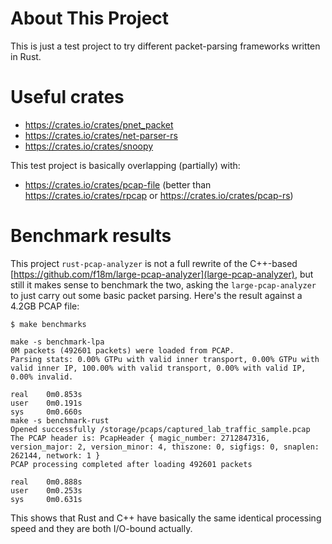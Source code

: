 # About This Project

This is just a test project to try different packet-parsing frameworks written in Rust.

# Useful crates

* https://crates.io/crates/pnet_packet
* https://crates.io/crates/net-parser-rs
* https://crates.io/crates/snoopy

This test project is basically overlapping (partially) with:
* https://crates.io/crates/pcap-file  (better than https://crates.io/crates/rpcap or https://crates.io/crates/pcap-rs)

# Benchmark results

This project `rust-pcap-analyzer` is not a full rewrite of the C++-based [https://github.com/f18m/large-pcap-analyzer](large-pcap-analyzer), but still it
makes sense to benchmark the two, asking the `large-pcap-analyzer` to just carry out some basic packet parsing.
Here's the result against a 4.2GB PCAP file:

```
$ make benchmarks

make -s benchmark-lpa
0M packets (492601 packets) were loaded from PCAP.
Parsing stats: 0.00% GTPu with valid inner transport, 0.00% GTPu with valid inner IP, 100.00% with valid transport, 0.00% with valid IP, 0.00% invalid.

real    0m0.853s
user    0m0.191s
sys     0m0.660s
make -s benchmark-rust
Opened successfully /storage/pcaps/captured_lab_traffic_sample.pcap
The PCAP header is: PcapHeader { magic_number: 2712847316, version_major: 2, version_minor: 4, thiszone: 0, sigfigs: 0, snaplen: 262144, network: 1 }
PCAP processing completed after loading 492601 packets

real    0m0.888s
user    0m0.253s
sys     0m0.631s
```

This shows that Rust and C++ have basically the same identical processing speed and they are both I/O-bound actually.
